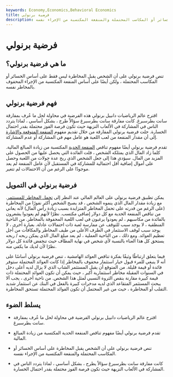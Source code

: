 ```yaml
---
keywords: Economy,Economics,Behavioral Economics
title: فرضية برنولي
description: تنص فرضية برنولي على أن الشخص يقبل المخاطرة على أساس الخسائر أو المكاسب المحتملة والمنفعة المكتسبة من الإجراء نفسه.
---
```


# فرضية برنولي
## ما هي فرضية برنولي؟

تنص فرضية برنولي على أن الشخص يقبل المخاطرة ليس فقط على أساس الخسائر أو المكاسب المحتملة ، ولكن أيضًا على أساس المنفعة المكتسبة من الإجراء المحفوف بالمخاطر نفسه.

## فهم فرضية برنولي

اقترح عالم الرياضيات دانييل برنولي هذه الفرضية في محاولة لحل ما عُرف بمفارقة سانت بطرسبرغ. كانت مفارقة سانت بطرسبرغ سؤالاً طرح ، بشكل أساسي ، لماذا يتردد الناس في المشاركة في الألعاب النزيهة حيث تكون فرصة الفوز محتملة بقدر احتمال الخسارة. حلت فرضية برنولي المفارقة من خلال تقديم مفهوم [المنفعة المتوقعة والإشارة](/expectedutility) إلى أن مقدار المنفعة من لعب اللعبة هو عامل مهم في المشاركة أو عدم المشاركة.

تقدم فرضية برنولي أيضًا مفهوم تناقص [المنفعة الحدية](/marginalutility) المكتسبة من زيادة المبالغ المالية. كلما زاد المال الذي يمتلكه الشخص ، قلت الفائدة التي يحصل عليها من الحصول على المزيد من المال. سيؤدي هذا إلى جعل الشخص الذي ربح عدة جولات من اللعبة وحصل على أموال إضافية أقل احتمالية للمشاركة في المستقبل لأن عامل المنفعة لم يعد موجودًا على الرغم من أن الاحتمالات لم تتغير.

## فرضية برنولي في التمويل

يمكن تطبيق فرضية برنولي على العالم المالي عند النظر إلى [تحمل المخاطر للمستثمر](/risktolerance). مع زيادة مقدار المال الذي ينموه الشخص ، قد يصبح الشخص أكثر نفورًا من المخاطرة (على الرغم من قدرته على تحمل المخاطر المتزايدة بسبب زيادة رأس المال) لأنه يعاني من تناقص المنفعة الحدية مع كل دولار إضافي مكتسب. نظرًا لأنهم لم يعودوا يشعرون بالفائدة من مكاسبهم ، لم يعودوا يرغبون في لعب اللعبة المحفوفة بالمخاطر. من الناحية المنطقية ، لا يوجد سبب للتوقف عن ممارسة لعبة ذات احتمالات عادلة. بعبارة أخرى ، لا يوجد سبب لوقف الاستثمار في الطرف الأعلى من طيف المخاطر والمكافآت من أجل تعظيم العوائد. ومع ذلك ، من الناحية العملية ، لم يعد مبلغ المال الذي يمكن ربحه / ربحه يستحق كل هذا العناء بالنسبة لأي شخص في نهاية المطاف حيث تنخفض فائدة كل دولار نظرًا لأن لديك ما يكفي منه.

فيما يتعلق ارتباطًا وثيقًا بفكرة تناقص العوائد الهامشية ، تنص فرضية برنولي أساسًا على أنه لا ينبغي للمرء قبول خيار استثمار محفوف بالمخاطر إذا كانت العوائد المحتملة ستوفر فائدة أو قيمة قليلة. من المتوقع أن يقبل المستثمر الشاب الذي لا يزال لديه أعلى دخل في السنوات المقبلة مخاطر استثمارية أكبر ، حيث يمكن أن تكون العوائد المحتملة ذات قيمة كبيرة مقارنة بنقص الثروة النسبي لمثل هذا الشخص. من ناحية أخرى ، يجب ألا يبحث المستثمر المتقاعد الذي لديه مدخرات كبيرة بالفعل في البنك عن استثمار شديد التقلب أو المخاطرة ، حيث من غير المحتمل أن تكون الفوائد المحتملة تستحق المخاطرة.

## يسلط الضوء

- اقترح عالم الرياضيات دانييل برنولي الفرضية في محاولة لحل ما عُرف بمفارقة سانت بطرسبرغ.

- تقدم فرضية برنولي أيضًا مفهوم تناقص المنفعة الحدية المكتسبة من زيادة المبالغ المالية.

- تنص فرضية برنولي على أن الشخص يقبل المخاطرة على أساس الخسائر أو المكاسب المحتملة والمنفعة المكتسبة من الإجراء نفسه.

- كانت مفارقة سانت بطرسبرغ سؤالاً يطرح ، بشكل أساسي ، لماذا يتردد الناس في المشاركة في الألعاب النزيهة حيث تكون فرصة الفوز محتملة بقدر احتمال الخسارة.

